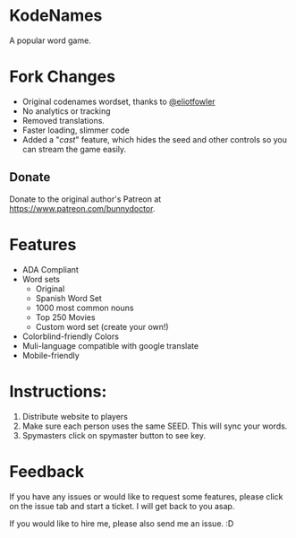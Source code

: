# KodeNames
A popular word game.

# Fork Changes

- Original codenames wordset, thanks to [@eliotfowler](https://github.com/eliotfowler)
- No analytics or tracking
- Removed translations.
- Faster loading, slimmer code
- Added a "*cast*" feature, which hides the seed and other controls so you can stream the game easily.

## Donate 
Donate to the original author's Patreon at <https://www.patreon.com/bunnydoctor>.

# Features
* ADA Compliant
* Word sets
  * Original
  * Spanish Word Set
  * 1000 most common nouns
  * Top 250 Movies
  * Custom word set (create your own!)
* Colorblind-friendly Colors
* Muli-language compatible with google translate
* Mobile-friendly

# Instructions:
1. Distribute website to players
2. Make sure each person uses the same SEED. This will sync your words.
3. Spymasters click on spymaster button to see key. 

# Feedback
If you have any issues or would like to request some features, please click on the issue tab and start a ticket. I will get back to you asap.

If you would like to hire me, please also send me an issue. :D 
